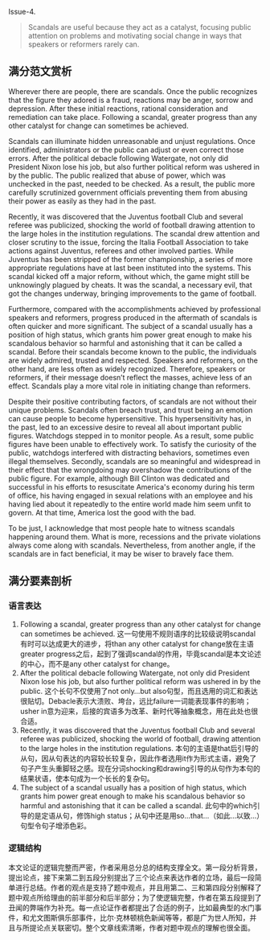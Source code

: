 Issue-4.

> Scandals are useful because they act as a catalyst, focusing public attention on problems and motivating social change in ways that speakers or reformers rarely can.

## 满分范文赏析

Wherever there are people, there are scandals. Once the public recognizes that the figure they adored is a fraud, reactions may be anger, sorrow and depression. After these initial reactions, rational consideration and remediation can take place. Following a scandal, greater progress than any other catalyst for change can sometimes be achieved.

Scandals can illuminate hidden unreasonable and unjust regulations. Once identified, administrators or the public can adjust or even correct those errors. After the political debacle following Watergate, not only did President Nixon lose his job, but also further political reform was ushered in by the public. The public realized that abuse of power, which was unchecked in the past, needed to be checked. As a result, the public more carefully scrutinized government officials preventing them from abusing their power as easily as they had in the past.

Recently, it was discovered that the Juventus football Club and several referee was publicized, shocking the world of football drawing attention to the large holes in the institution regulations. The scandal drew attention and closer scrutiny to the issue, forcing the Italia Football Association to take actions against Juventus, referees and other involved parties. While Juventus has been stripped of the former championship, a series of more appropriate regulations have at last been instituted into the systems.  This scandal kicked off a major reform, without which, the game might still be unknowingly plagued by cheats. It was the scandal, a necessary evil, that got the changes underway, bringing improvements to the game of football.

Furthermore, compared with the accomplishments achieved by professional speakers and reformers, progress produced in the aftermath of scandals is often quicker and more significant. The subject of a scandal usually has a position of high status, which grants him power great enough to make his scandalous behavior so harmful and astonishing that it can be called a scandal. Before their scandals become known to the public, the individuals are widely admired, trusted and respected. Speakers and reformers, on the other hand, are less often as widely recognized. Therefore, speakers or reformers, if their message doesn’t reflect the masses, achieve less of an effect. Scandals play a more vital role in initiating change than reformers.

Despite their positive contributing factors, of scandals are not without their unique problems. Scandals often breach trust, and trust being an emotion can cause people to become hypersensitive. This hypersensitivity has, in the past, led to an excessive desire to reveal all about important public figures. Watchdogs stepped in to monitor people. As a result, some public figures have been unable to effectively work. To satisfy the curiosity of the public, watchdogs interfered with distracting behaviors, sometimes even illegal themselves. Secondly, scandals are so meaningful and widespread in their effect that the wrongdoing may overshadow the contributions of the public figure. For example, although Bill Clinton was dedicated and successful in his efforts to resuscitate America's economy during his term of office, his having engaged in sexual relations with an employee and his having lied about it repeatedly to the entire world made him seem unfit to govern. At that time, America lost the good with the bad.  

To be just, I acknowledge that most people hate to witness scandals happening around them. What is more, recessions and the private violations always come along with scandals. Nevertheless, from another angle, if the scandals are in fact beneficial, it may be wiser to bravely face them.

## 满分要素剖析

### 语言表达

1. Following a scandal, greater progress than any other catalyst for change can sometimes be achieved. 这一句使用不规则语序的比较级说明scandal有时可以达成更大的进步，将than any other catalyst for change放在主语greater progress之后，起到了强调scandal的作用，毕竟scandal是本文论述的中心，而不是any other catalyst for change。
2. After the political debacle following Watergate, not only did President Nixon lose his job, but also further political reform was ushered in by the public. 这个长句不仅使用了not only…but also句型，而且选用的词汇和表达很贴切。Debacle表示大溃败、垮台，远比failure一词能表现事件的影响；usher in意为迎来，后接的宾语多为改革、新时代等抽象概念，用在此处也很合适。
3. Recently, it was discovered that the Juventus football Club and several referee was publicized, shocking the world of football, drawing attention to the large holes in the institution regulations. 本句的主语是that后引导的从句，因从句表达的内容较长较复杂，因此作者选用it作为形式主语，避免了句子产生头重脚轻之感。现在分词shocking和drawing引导的从句作为本句的结果状语，使本句成为一个长长的复杂句。
4. The subject of a scandal usually has a position of high status, which grants him power great enough to make his scandalous behavior so harmful and astonishing that it can be called a scandal. 此句中的which引导的是定语从句，修饰high status；从句中还是用so…that…（如此…以致…）句型令句子增添色彩。

### 逻辑结构

本文论证的逻辑完整而严密，作者采用总分总的结构支撑全文。第一段分析背景，提出论点，接下来第二到五段分别提出了三个论点来表达作者的立场，最后一段简单进行总结。作者的观点是支持了题中观点，并且用第二、三和第四段分别解释了题中观点所给理由的前半部分和后半部分；为了使逻辑完整，作者在第五段提到了丑闻的弊端作为补充。每一点论证作者都提出了合适的例子，比如最典型的水门事件，和尤文图斯俱乐部事件，比尔·克林顿桃色新闻等等，都是广为世人所知，并且与所提论点关联密切。整个文章线索清晰，作者对题中观点的理解也很全面。
